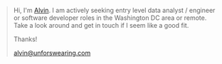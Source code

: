 > Hi, I'm [Alvin](https://www.unforswearing.com). I am actively seeking entry level data analyst / engineer or software developer roles in the Washington DC area or remote.
> Take a look around and get in touch if I seem like a good fit. 
> 
> Thanks!  
>    
> alvin@unforswearing.com  
>    
>    


<!--
**unforswearing/unforswearing** is a ✨ _special_ ✨ repository because its `README.md` (this file) appears on your GitHub profile.
-->
